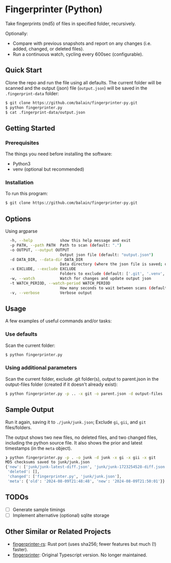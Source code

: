 # Fingerprinter (Python)

Take fingerprints (md5) of files in specified folder, recursively. 

Optionally:
- Compare with previous snapshots and report on any changes (i.e. added, changed, or deleted files).
- Run a continuous watch, cycling every 600sec (configurable).

## Quick Start

Clone the repo and run the file using all defaults. The current folder will be scanned and the output (json) file (`output.json`) will be saved in the `.fingerprint-data` folder:

```bash
$ git clone https://github.com/balain/fingerprinter-py.git
$ python fingerprinter.py
$ cat .fingerprint-data/output.json
```

## Getting Started

### Prerequisites

The things you need before installing the software:

* Python3
* venv (optional but recommended)

### Installation

To run this program:

```bash
$ git clone https://github.com/balain/fingerprinter-py.git
```

## Options

Using argparse

```bash
  -h, --help            show this help message and exit
  -p PATH, --path PATH  Path to scan (default: ".")
  -o OUTPUT, --output OUTPUT
                        Output json file (default: "output.json")
  -d DATA_DIR, --data-dir DATA_DIR
                        Data directory (where the json file is saved; default: ".fingerprint-data")
  -x EXCLUDE, --exclude EXCLUDE
                        Folders to exclude (default: ['.git', '.venv', '.idea', 'bin', 'Include', 'include', 'Lib', 'lib', 'Scripts', 'scripts', 'out.json'])
  -w, --watch           Watch for changes and update output json
  -t WATCH_PERIOD, --watch-period WATCH_PERIOD
                        How many seconds to wait between scans (default 600)
  -v, --verbose         Verbose output
```

## Usage

A few examples of useful commands and/or tasks:

### Use defaults

Scan the current folder:

```bash
$ python fingerprinter.py
```

### Using additional parameters

Scan the current folder, exclude .git folder(s), output to parent.json in the output-files folder (created if it doesn't already exist):

```bash
$ python fingerprinter.py -p .. -x git -o parent.json -d output-files
```

## Sample Output

Run it again, saving it to `./junk/junk.json`; Exclude `gi`, `gii`, and `git` files/folders.

The output shows two new files, no deleted files, and two changed files, including the python source file. It also shows the prior and latest timestamps (in the `meta` object).

```bash
❯ python fingerprinter.py -p . -o junk -d junk -x gi -x gii -x git
MD5 checksums saved to junk/junk.json
{'new': ['junk/junk-latest-diff.json', 'junk/junk-1723254528-diff.json'],
 'deleted': [],
 'changed': ['fingerprinter.py', 'junk/junk.json'],
 'meta': {'old': '2024-08-09T21:48:48', 'new': '2024-08-09T21:50:01'}}
```

## TODOs

- [ ] Generate sample timings
- [ ] Implement alternative (optional) sqlite storage

## Other Similar or Related Projects

- [fingerprinter-rs](https://github.com/balain/fingerprinter-rs): Rust port (uses sha256; fewer features but much (!) faster).
- [fingerprinter](https://github.com/balain/fingerprinter): Original Typescript version. No longer maintained.
